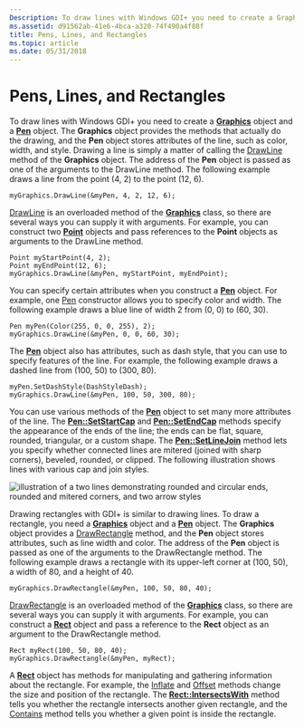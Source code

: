 ```yaml
---
Description: To draw lines with Windows GDI+ you need to create a Graphics object and a Pen object.
ms.assetid: d91562ab-41e6-4bca-a320-74f490a4f88f
title: Pens, Lines, and Rectangles
ms.topic: article
ms.date: 05/31/2018
---
```


# Pens, Lines, and Rectangles

To draw lines with Windows GDI+ you need to create a [**Graphics**](/windows/win32/api/gdiplusgraphics/nl-gdiplusgraphics-graphics) object and a [**Pen**](/windows/win32/api/gdipluspen/nl-gdipluspen-pen) object. The **Graphics** object provides the methods that actually do the drawing, and the **Pen** object stores attributes of the line, such as color, width, and style. Drawing a line is simply a matter of calling the [DrawLine](/windows/win32/api/gdiplusgraphics/nf-gdiplusgraphics-graphics-drawline(inconstpen_inint_inint_inint_inint)) method of the **Graphics** object. The address of the **Pen** object is passed as one of the arguments to the DrawLine method. The following example draws a line from the point (4, 2) to the point (12, 6).


```
myGraphics.DrawLine(&myPen, 4, 2, 12, 6);
```



[DrawLine](/windows/win32/api/gdiplusgraphics/nf-gdiplusgraphics-graphics-drawline(inconstpen_inconstpoint__inconstpoint_)) is an overloaded method of the [**Graphics**](/windows/win32/api/gdiplusgraphics/nl-gdiplusgraphics-graphics) class, so there are several ways you can supply it with arguments. For example, you can construct two [**Point**](/windows/win32/api/gdiplustypes/nl-gdiplustypes-point) objects and pass references to the **Point** objects as arguments to the DrawLine method.


```
Point myStartPoint(4, 2);
Point myEndPoint(12, 6);
myGraphics.DrawLine(&myPen, myStartPoint, myEndPoint);
```



You can specify certain attributes when you construct a [**Pen**](/windows/win32/api/gdipluspen/nl-gdipluspen-pen) object. For example, one [Pen](/windows/win32/api/gdipluspen/nf-gdipluspen-pen-pen(constpen_)) constructor allows you to specify color and width. The following example draws a blue line of width 2 from (0, 0) to (60, 30).


```
Pen myPen(Color(255, 0, 0, 255), 2);
myGraphics.DrawLine(&myPen, 0, 0, 60, 30);
```



The [**Pen**](/windows/win32/api/gdipluspen/nl-gdipluspen-pen) object also has attributes, such as dash style, that you can use to specify features of the line. For example, the following example draws a dashed line from (100, 50) to (300, 80).


```
myPen.SetDashStyle(DashStyleDash);
myGraphics.DrawLine(&myPen, 100, 50, 300, 80);
```



You can use various methods of the [**Pen**](/windows/win32/api/gdipluspen/nl-gdipluspen-pen) object to set many more attributes of the line. The [**Pen::SetStartCap**](/windows/win32/api/Gdipluspen/nf-gdipluspen-pen-setstartcap) and [**Pen::SetEndCap**](/windows/win32/api/Gdipluspen/nf-gdipluspen-pen-setendcap) methods specify the appearance of the ends of the line; the ends can be flat, square, rounded, triangular, or a custom shape. The [**Pen::SetLineJoin**](/windows/win32/api/Gdipluspen/nf-gdipluspen-pen-setlinejoin) method lets you specify whether connected lines are mitered (joined with sharp corners), beveled, rounded, or clipped. The following illustration shows lines with various cap and join styles.

![illustration of a two lines demonstrating rounded and circular ends, rounded and mitered corners, and two arrow styles](images/aboutgdip02-art04.png)

Drawing rectangles with GDI+ is similar to drawing lines. To draw a rectangle, you need a [**Graphics**](/windows/win32/api/gdiplusgraphics/nl-gdiplusgraphics-graphics) object and a [**Pen**](/windows/win32/api/gdipluspen/nl-gdipluspen-pen) object. The **Graphics** object provides a [DrawRectangle](/windows/win32/api/gdiplusgraphics/nf-gdiplusgraphics-graphics-drawrectangle(inconstpen_inint_inint_inint_inint)) method, and the **Pen** object stores attributes, such as line width and color. The address of the **Pen** object is passed as one of the arguments to the DrawRectangle method. The following example draws a rectangle with its upper-left corner at (100, 50), a width of 80, and a height of 40.


```
myGraphics.DrawRectangle(&myPen, 100, 50, 80, 40);
```



[DrawRectangle](/windows/win32/api/gdiplusgraphics/nf-gdiplusgraphics-graphics-drawrectangle(inconstpen_inint_inint_inint_inint)) is an overloaded method of the [**Graphics**](/windows/win32/api/gdiplusgraphics/nl-gdiplusgraphics-graphics) class, so there are several ways you can supply it with arguments. For example, you can construct a [**Rect**](/windows/win32/api/gdiplustypes/nl-gdiplustypes-rect) object and pass a reference to the **Rect** object as an argument to the DrawRectangle method.


```
Rect myRect(100, 50, 80, 40);
myGraphics.DrawRectangle(&myPen, myRect);
```



A [**Rect**](/windows/win32/api/gdiplustypes/nl-gdiplustypes-rect) object has methods for manipulating and gathering information about the rectangle. For example, the [Inflate](/windows/win32/api/gdiplustypes/nf-gdiplustypes-rect-inflate(inint_inint)) and [Offset](/windows/win32/api/gdiplustypes/nf-gdiplustypes-rect-offset(inconstpoint_)) methods change the size and position of the rectangle. The [**Rect::IntersectsWith**](/windows/win32/api/Gdiplustypes/nf-gdiplustypes-rect-intersectswith) method tells you whether the rectangle intersects another given rectangle, and the [Contains](/windows/win32/api/gdiplustypes/nf-gdiplustypes-rect-contains(inint_inint)) method tells you whether a given point is inside the rectangle.

 

 